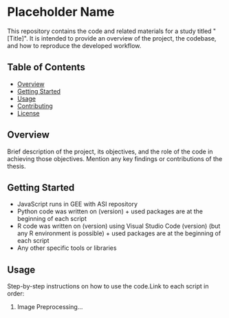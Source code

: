 # Placeholder Name

This repository contains the code and related materials for a study titled "[Title]". It is intended to provide an overview of the project, the codebase, and how to reproduce the developed workflow.

## Table of Contents
- [Overview](#overview)
- [Getting Started](#getting-started)
- [Usage](#usage)
- [Contributing](#contributing)
- [License](#license)

## Overview

Brief description of the project, its objectives, and the role of the code in achieving those objectives.
Mention any key findings or contributions of the thesis.

## Getting Started

- JavaScript runs in GEE with ASI repository
- Python code was written on (version) + used packages are at the beginning of each script
- R code was written on (version) using Visual Studio Code (version) (but any R environment is possible) + used packages are at the beginning of each script
- Any other specific tools or libraries

## Usage

Step-by-step instructions on how to use the code.Link to each script in order:

1. Image Preprocessing...

